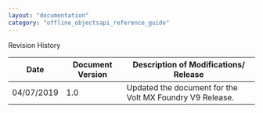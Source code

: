 ```yaml
---
layout: "documentation"
category: "offline_objectsapi_reference_guide"
---
```



Revision History

  
| Date | Document Version | Description of Modifications/ Release |
| --- | --- | --- |
| 04/07/2019 | 1.0 | Updated the document for the Volt MX Foundry V9 Release. |
